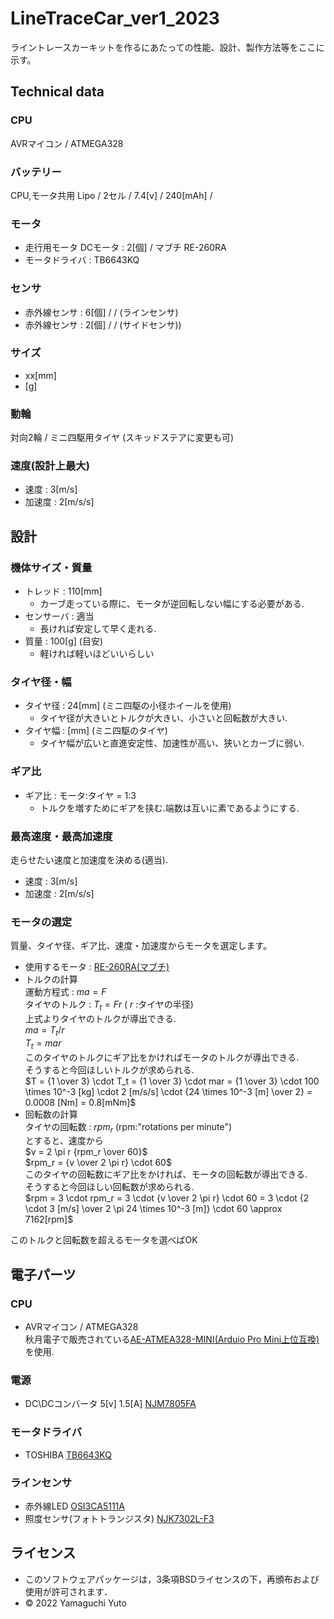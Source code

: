 # LineTraceCar_ver1_2023

ライントレースカーキットを作るにあたっての性能、設計、製作方法等をここに示す。

## Technical data

### CPU
AVRマイコン / ATMEGA328

### バッテリー
CPU,モータ共用
Lipo / 2セル / 7.4[v] / 240[mAh] / 

### モータ
- 走行用モータ DCモータ : 2[個] / マブチ RE-260RA
- モータドライバ : TB6643KQ

### センサ
- 赤外線センサ : 6[個] / / (ラインセンサ)
- 赤外線センサ : 2[個] / / (サイドセンサ))

### サイズ
- xx[mm]
- [g]

### 動輪
対向2輪 / ミニ四駆用タイヤ
(スキッドステアに変更も可)

### 速度(設計上最大)
- 速度 : 3[m/s]
- 加速度 : 2[m/s/s]


## 設計

### 機体サイズ・質量
- トレッド : 110[mm]
  - カーブ走っている際に、モータが逆回転しない幅にする必要がある.
- センサーバ : 適当
  - 長ければ安定して早く走れる.
- 質量 : 100[g] (目安)
  - 軽ければ軽いほどいいらしい

### タイヤ径・幅
- タイヤ径 : 24[mm] (ミニ四駆の小径ホイールを使用)
  - タイヤ径が大きいとトルクが大きい、小さいと回転数が大きい.
- タイヤ幅 : [mm] (ミニ四駆のタイヤ)
  - タイヤ幅が広いと直進安定性、加速性が高い、狭いとカーブに弱い.

### ギア比
- ギア比 : モータ:タイヤ = 1:3
  - トルクを増すためにギアを挟む.端数は互いに素であるようにする.

### 最高速度・最高加速度
走らせたい速度と加速度を決める(適当).
- 速度 : 3[m/s]
- 加速度 : 2[m/s/s]

### モータの選定
質量、タイヤ径、ギア比、速度・加速度からモータを選定します。
- 使用するモータ : [RE-260RA(マブチ)](https://www.mabuchi-motor.co.jp/motorize/branch/motor/pdf/re_260ra.pdf)  
- トルクの計算  
  運動方程式 : $ma = F$  
  タイヤのトルク : $T_t = Fr$ ( $r$ :タイヤの半径)  
  上式よりタイヤのトルクが導出できる.  
  $ma = T_t/r$  
  $T_t = mar$  
  このタイヤのトルクにギア比をかければモータのトルクが導出できる.  
  そうすると今回ほしいトルクが求められる.  
  $T = {1 \over 3} \cdot T_t = {1 \over 3} \cdot mar = {1 \over 3} \cdot 100 \times 10^-3 [kg] \cdot 2 [m/s/s] \cdot {24 \times 10^-3 [m] \over 2} = 0.0008 [Nm] = 0.8[mNm]$
- 回転数の計算  
  タイヤの回転数 : $rpm_r$ (rpm:"rotations per minute")  
  とすると、速度から  
  $v = 2 \pi r {rpm_r \over 60}$  
  $rpm_r = {v \over 2 \pi r} \cdot 60$  
  このタイヤの回転数にギア比をかければ、モータの回転数が導出できる.  
  そうすると今回ほしい回転数が求められる.  
  $rpm = 3 \cdot rpm_r = 3 \cdot {v \over 2 \pi r} \cdot 60 = 3 \cdot {2 \cdot 3 [m/s] \over 2 \pi 24 \times 10^-3 [m]} \cdot 60 \approx 7162[rpm]$  

このトルクと回転数を超えるモータを選べばOK

## 電子パーツ　

### CPU
- AVRマイコン / ATMEGA328  
  秋月電子で販売されている[AE-ATMEA328-MINI(Arduio Pro Mini上位互換)](https://akizukidenshi.com/catalog/g/gK-10347/)を使用.

### 電源
- DC\DCコンバータ 5[v] 1.5[A] [NJM7805FA](https://akizukidenshi.com/catalog/g/gI-08678/)

### モータドライバ
- TOSHIBA [TB6643KQ](https://akizukidenshi.com/catalog/g/gI-07688/)

### ラインセンサ
- 赤外線LED [OSI3CA5111A](https://akizukidenshi.com/catalog/g/gI-04779/)
- 照度センサ(フォトトランジスタ) [NJK7302L-F3](https://akizukidenshi.com/catalog/g/gI-08910/)

## ライセンス
- このソフトウェアパッケージは，3条項BSDライセンスの下，再頒布および使用が許可されます．
- © 2022 Yamaguchi Yuto
